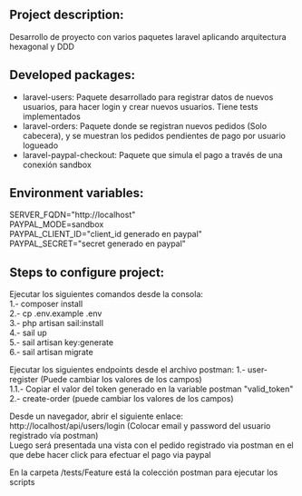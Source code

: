 ## Project description: 
Desarrollo de proyecto con varios paquetes laravel aplicando arquitectura hexagonal y DDD

## Developed packages:

- laravel-users: Paquete desarrollado para registrar datos de nuevos usuarios, para hacer login y crear nuevos usuarios. Tiene tests implementados
- laravel-orders: Paquete donde se registran nuevos pedidos (Solo cabecera), y se muestran los pedidos pendientes de pago por usuario logueado
- laravel-paypal-checkout: Paquete que simula el pago a través de una conexión sandbox

## Environment variables: 
SERVER_FQDN="http://localhost"  
PAYPAL_MODE=sandbox  
PAYPAL_CLIENT_ID="client_id generado en paypal"  
PAYPAL_SECRET="secret generado en paypal"  

## Steps to configure project:
Ejecutar los siguientes comandos desde la consola:  
1.- composer install  
2.- cp .env.example .env  
3.- php artisan sail:install  
4.- sail up  
5.- sail artisan key:generate  
6.- sail artisan migrate  

Ejecutar los siguientes endpoints desde el archivo postman:
1.-   user-register (Puede cambiar los valores de los campos)  
1.1.- Copiar el valor del token generado en la variable postman "valid_token"  
2.-   create-order (puede cambiar los valores de los campos)  

Desde un navegador, abrir el siguiente enlace:  
http://localhost/api/users/login (Colocar email y password del usuario registrado vía postman)  
Luego será presentada una vista con el pedido registrado via postman en el que debe hacer click para efectuar el pago via paypal  

En la carpeta /tests/Feature está la colección postman para ejecutar los scripts
